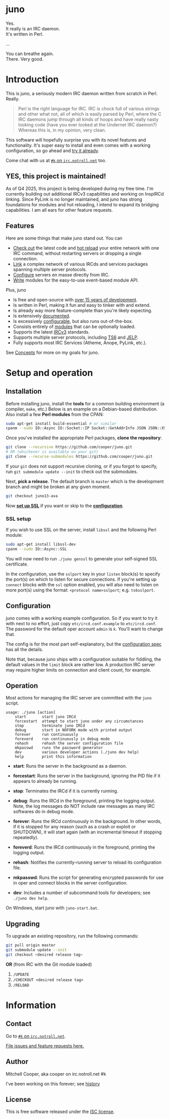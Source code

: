 # juno

Yes.  
It really is an IRC daemon.  
It's written in Perl.  

...  

You can breathe again.  
There. Very good.  

# Introduction

This is juno, a seriously modern IRC daemon written from scratch
in Perl. Really.

> Perl is the right language for IRC. IRC is chock full of various strings and
> other what not, all of which is easily parsed by Perl, where the C IRC daemons
> jump through all kinds of hoops and have really nasty looking code (have you
> ever looked at the Undernet IRC daemon?) Whereas this is, in my opinion, very
> clean.

This software will hopefully surprise you with its novel features and
functionality. It's super easy to install and even comes with a working
configuration, so go ahead and [try it already](#installation).

Come chat with us at
[`#k` on `irc.notroll.net`](irc://irc.notroll.net/k) too.

## YES, this project is maintained!

As of Q4 2025, this project is being developed during my free time. I'm currently
building out additional IRCv3 capabilities and working on InspIRCd linking. Since
PyLink is no longer maintained, and juno has strong foundations for modules and
hot reloading, I intend to expand its bridging capabilities. I am all ears for
other feature requests.

## Features

Here are some things that make juno stand out. You can

* [Check out](doc/modules.md#git) the latest code and [hot reload](doc/modules.md#reload)
  your entire network with one IRC command, without restarting servers or dropping a
  single connection.
* [Link](doc/ts6.md#supported-software) a complex network of various IRCds and
  services packages spanning multiple server protocols.
* [Configure](doc/modules.md#configurationset) servers en masse directly from IRC.
* [Write](doc/index.md#technical) modules for the easy-to-use event-based
  module API.

Plus, juno

* Is free and open-source with [over 15 years of development](doc/history.md).
* Is written in Perl, making it fun and easy to tinker with and extend.
* Is already way more feature-complete than you're likely expecting.
* Is extensively [documented](doc/index.md).
* Is excessively [configurable](doc/config.md), but also runs out-of-the-box.
* Consists entirely of [modules](doc/modules.md) that can be optionally loaded.
* Supports the latest [IRCv3](doc/ircv3.md) standards.
* Supports multiple server protocols, including [TS6](doc/ts6.md#supported-software)
  and [JELP](doc/technical/proto/jelp.md).
* Fully supports most IRC Services (Atheme, Anope, PyLink, etc.).

See [Concepts](doc/concepts.md) for more on my goals for juno.

# Setup and operation

## Installation

Before installing juno, install the **tools** for a common building environment
(a compiler, `make`, etc.) Below is an example on a Debian-based distribution.
Also install a few **Perl modules** from the CPAN:

```bash
sudo apt-get install build-essential # or similar
cpanm --sudo IO::Async IO::Socket::IP Socket::GetAddrInfo JSON JSON::XS DBD::SQLite
```

Once you've installed the appropriate Perl packages, **clone the repository**:

```bash
git clone --recursive https://github.com/cooper/juno.git
# OR (whichever is available on your git)
git clone --recurse-submodules https://github.com/cooper/juno.git
```

If your `git` does not support recursive cloning, or if you forgot to specify,
run `git submodule update --init` to check out the submodules.

Next, **pick a release**. The default branch is `master` which is the
development branch and might be broken at any given moment.
```bash
git checkout juno13-ava
```

Now [**set up SSL**](#ssl-setup) if you want or skip to the
[**configuration**](#configuration).

### SSL setup

If you wish to use SSL on the server, install `libssl` and the following Perl
module:

```bash
sudo apt-get install libssl-dev
cpanm --sudo IO::Async::SSL
```

You will now need to run `./juno genssl` to generate your self-signed
SSL certificate.

In the configuration, use the `sslport` key in your `listen` block(s) to specify
the port(s) on which to listen for secure connections. If you're setting up
`connect` blocks with the `ssl` option enabled, you will also need to listen
on more port(s) using the format: `<protocol name>sslport`; e.g. `ts6sslport`.

## Configuration

juno comes with a working example configuration. So if you want to try it with
next to no effort, just copy `etc/ircd.conf.example` to `etc/ircd.conf`.
The password for the default oper account `admin` is `k`. You'll want to change that.

The config is for the most part self-explanatory, but the [configuration spec](doc/config.md)
has all the details.

Note that, because juno ships with a configuration suitable for fiddling, the
default values in the `limit` block are rather low. A production IRC server may
require higher limits on connection and client count, for example.

## Operation

Most actions for managing the IRC server are committed with the `juno` script.

```
usage: ./juno [action]
    start       start juno IRCd
    forcestart  attempt to start juno under any circumstances
    stop        terminate juno IRCd
    debug       start in NOFORK mode with printed output
    forever     run continuously
    foreverd    run continuously in debug mode
    rehash      rehash the server configuration file
    mkpasswd    runs the password generator
    dev         various developer actions (./juno dev help)
    help        print this information
```

* __start__: Runs the server in the background as a daemon.

* __forcestart__: Runs the server in the background, ignoring the PID file if it
  appears to already be running.

* __stop__: Terminates the IRCd if it is currently running.

* __debug__: Runs the IRCd in the foreground, printing the logging output. Note,
 the log messages do NOT include raw messages as many IRC softwares do in debug mode.

* __forever__: Runs the IRCd continuously in the background. In other words, if
  it is stopped for any reason (such as a crash or exploit or SHUTDOWN), it will
  start again (with an incremental timeout if stopping repeatedly).

* __foreverd__: Runs the IRCd continuously in the foreground, printing the
  logging output.

* __rehash__: Notifies the currently-running server to reload its configuration
  file.

* __mkpasswd__: Runs the script for generating encrypted passwords for use in
  oper and connect blocks in the server configuration.

* __dev__: Includes a number of subcommand tools for developers; see
  `./juno dev help`.

On Windows, start juno with `juno-start.bat`.

## Upgrading

To upgrade an existing repository, run the following commands:

```bash
git pull origin master
git submodule update --init
git checkout <desired release tag>
```

**OR** (from IRC with the Git module loaded)

1. `/UPDATE`
2. `/CHECKOUT <desired release tag>`
3. `/RELOAD`

# Information

## Contact

Go to [`#k` on `irc.notroll.net`](irc://irc.notroll.net/k).

[File issues and feature requests here.](https://github.com/cooper/juno/issues)

## Author

Mitchell Cooper, aka cooper on irc.notroll.net #k

I've been working on this forever; see [history](doc/history.md)

## License

This is free software released under the [ISC license](LICENSE).
